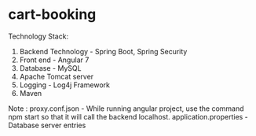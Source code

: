 # cart-booking

Technology Stack:

1) Backend Technology - Spring Boot, Spring Security
2) Front end - Angular 7
3) Database - MySQL 
4) Apache Tomcat server
5) Logging - Log4j Framework
6) Maven

Note : 
proxy.conf.json - While running angular project, use the command npm start so that it will call the backend localhost.
application.properties - Database server entries
